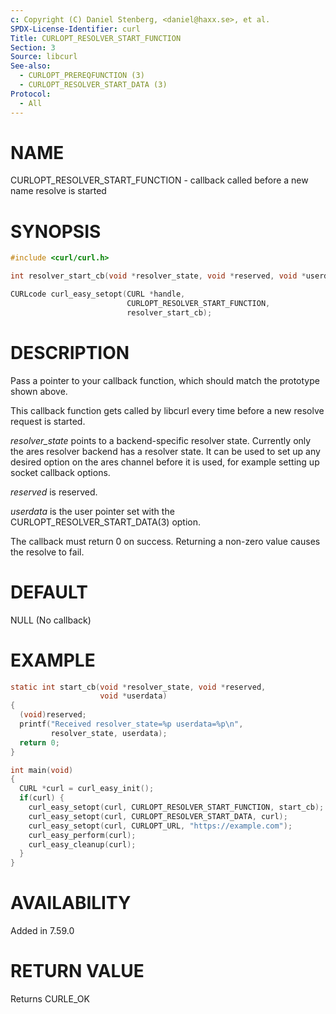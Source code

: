 ```yaml
---
c: Copyright (C) Daniel Stenberg, <daniel@haxx.se>, et al.
SPDX-License-Identifier: curl
Title: CURLOPT_RESOLVER_START_FUNCTION
Section: 3
Source: libcurl
See-also:
  - CURLOPT_PREREQFUNCTION (3)
  - CURLOPT_RESOLVER_START_DATA (3)
Protocol:
  - All
---
```


# NAME

CURLOPT_RESOLVER_START_FUNCTION - callback called before a new name resolve is started

# SYNOPSIS

~~~c
#include <curl/curl.h>

int resolver_start_cb(void *resolver_state, void *reserved, void *userdata);

CURLcode curl_easy_setopt(CURL *handle,
                          CURLOPT_RESOLVER_START_FUNCTION,
                          resolver_start_cb);
~~~

# DESCRIPTION

Pass a pointer to your callback function, which should match the prototype
shown above.

This callback function gets called by libcurl every time before a new resolve
request is started.

*resolver_state* points to a backend-specific resolver state. Currently only
the ares resolver backend has a resolver state. It can be used to set up any
desired option on the ares channel before it is used, for example setting up
socket callback options.

*reserved* is reserved.

*userdata* is the user pointer set with the
CURLOPT_RESOLVER_START_DATA(3) option.

The callback must return 0 on success. Returning a non-zero value causes the
resolve to fail.

# DEFAULT

NULL (No callback)

# EXAMPLE

~~~c
static int start_cb(void *resolver_state, void *reserved,
                    void *userdata)
{
  (void)reserved;
  printf("Received resolver_state=%p userdata=%p\n",
         resolver_state, userdata);
  return 0;
}

int main(void)
{
  CURL *curl = curl_easy_init();
  if(curl) {
    curl_easy_setopt(curl, CURLOPT_RESOLVER_START_FUNCTION, start_cb);
    curl_easy_setopt(curl, CURLOPT_RESOLVER_START_DATA, curl);
    curl_easy_setopt(curl, CURLOPT_URL, "https://example.com");
    curl_easy_perform(curl);
    curl_easy_cleanup(curl);
  }
}
~~~

# AVAILABILITY

Added in 7.59.0

# RETURN VALUE

Returns CURLE_OK
